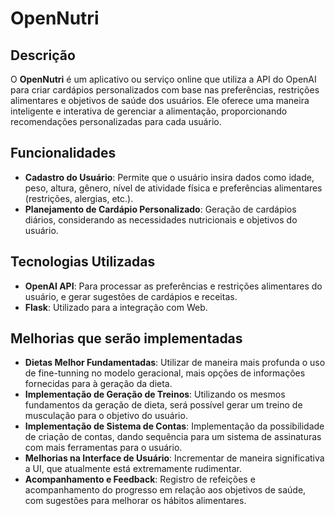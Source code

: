 # OpenNutri

## Descrição
O **OpenNutri** é um aplicativo ou serviço online que utiliza a API do OpenAI para criar cardápios personalizados com base nas preferências, restrições alimentares e objetivos de saúde dos usuários. Ele oferece uma maneira inteligente e interativa de gerenciar a alimentação, proporcionando recomendações personalizadas para cada usuário.

## Funcionalidades
- **Cadastro do Usuário**: Permite que o usuário insira dados como idade, peso, altura, gênero, nível de atividade física e preferências alimentares (restrições, alergias, etc.).
- **Planejamento de Cardápio Personalizado**: Geração de cardápios diários, considerando as necessidades nutricionais e objetivos do usuário.

## Tecnologias Utilizadas
- **OpenAI API**: Para processar as preferências e restrições alimentares do usuário, e gerar sugestões de cardápios e receitas.
- **Flask**: Utilizado para a integração com Web.

## Melhorias que serão implementadas
- **Dietas Melhor Fundamentadas**: Utilizar de maneira mais profunda o uso de fine-tunning no modelo geracional, mais opções de informações fornecidas para à geração da dieta.
- **Implementação de Geração de Treinos**: Utilizando os mesmos fundamentos da geração de dieta, será possível gerar um treino de musculação para o objetivo do usuário.
- **Implementação de Sistema de Contas**: Implementação da possibilidade de criação de contas, dando sequência para um sistema de assinaturas com mais ferramentas para o usuário.
- **Melhorias na Interface de Usuário**: Incrementar de maneira significativa a UI, que atualmente está extremamente rudimentar.
- **Acompanhamento e Feedback**: Registro de refeições e acompanhamento do progresso em relação aos objetivos de saúde, com sugestões para melhorar os hábitos alimentares.





